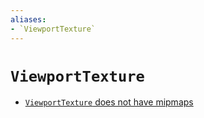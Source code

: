 ```yaml
---
aliases:
- `ViewportTexture`
---
```


# `ViewportTexture`

- [`ViewportTexture` does not have mipmaps](godot-viewport-texture-mipmap.md)

